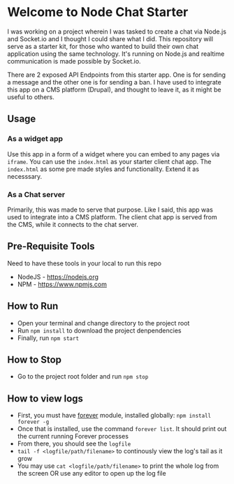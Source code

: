 # Welcome to Node Chat Starter

I was working on a project wherein I was tasked to create a chat via Node.js and Socket.io and I thought I could share what I did.
This repository will serve as a starter kit, for those who wanted to build their own chat application using the same technology.
It's running on Node.js and realtime communication is made possible by Socket.io.

There are 2 exposed API Endpoints from this starter app. One is for sending a message and the other one is for sending a ban.
I have used to integrate this app on a CMS platform (Drupal), and thought to leave it, as it might be useful to others.

## Usage

### As a widget app

Use this app in a form of a widget where you can embed to any pages via `iframe`. You can use the `index.html` as your starter client chat app.
The `index.html` as some pre made styles and functionality. Extend it as necesssary.

### As a Chat server

Primarily, this was made to serve that purpose. Like I said, this app was used to integrate into a CMS platform. The client chat app is served
from the CMS, while it connects to the chat server.


## Pre-Requisite Tools
Need to have these tools in your local to run this repo

- NodeJS - https://nodejs.org
- NPM - https://www.npmjs.com

## How to Run
- Open your terminal and change directory to the project root
- Run `npm install` to download the project denpendencies
- Finally, run `npm start`

## How to Stop
- Go to the project root folder and run `npm stop`

## How to view logs
- First, you must have [forever](https://www.npmjs.com/package/forever) module, installed globally: `npm install forever -g`
- Once that is installed, use the command `forever list`. It should print out the current running Forever processes
- From there, you should see the `logfile`
- `tail -f <logfile/path/filename>` to continously view the log's tail as it grow
- You may use `cat <logfile/path/filename>` to print the whole log from the screen OR use any editor to open up the log file

